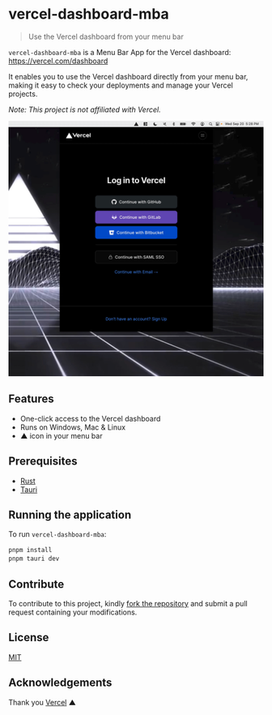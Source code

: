 # vercel-dashboard-mba

> Use the Vercel dashboard from your menu bar

`vercel-dashboard-mba` is a Menu Bar App for the Vercel dashboard: https://vercel.com/dashboard

It enables you to use the Vercel dashboard directly from your menu bar, making it easy to check your deployments and manage your Vercel projects.

*Note: This project is not affiliated with Vercel.*

<p align="center">
  <img src="./screenshot.png" alt="Vercel Menu Bar App" />
</p>

## Features

- One-click access to the Vercel dashboard
- Runs on Windows, Mac & Linux
- ▲ icon in your menu bar

## Prerequisites

- [Rust](https://www.rust-lang.org)
- [Tauri](https://tauri.app)

## Running the application

To run `vercel-dashboard-mba`:

```sh
pnpm install
pnpm tauri dev
```

## Contribute

To contribute to this project, kindly [fork the repository](https://github.com/ctate/vercel-dashboard-mba/fork) and submit a pull request containing your modifications.

## License

[MIT](https://github.com/ctate/vercel-dashboard-mba/blob/main/LICENSE)

## Acknowledgements

Thank you [Vercel](https://vercel.com) ▲
